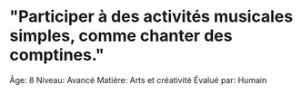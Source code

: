# "Participer à des activités musicales simples, comme chanter des comptines."

Âge: 8
Niveau: Avancé
Matière: Arts et créativité
Évalué par: Humain